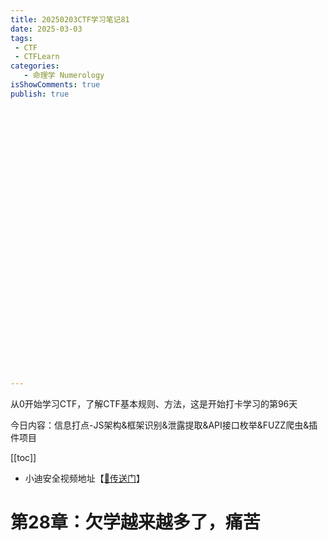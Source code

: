 ```yaml
---
title: 20250203CTF学习笔记81
date: 2025-03-03
tags:
 - CTF
 - CTFLearn
categories:
   - 命理学 Numerology
isShowComments: true
publish: true
































---
```


<Boxx/>

从0开始学习CTF，了解CTF基本规则、方法，这是开始打卡学习的第96天

今日内容：信息打点-JS架构&框架识别&泄露提取&API接口枚举&FUZZ爬虫&插件项目

[[toc]]

- 小迪安全视频地址【[🔗传送门]([https://www.bilibili.com/video/BV123yAYMEwb/)】

<!-- more -->

# 第28章：欠学越来越多了，痛苦